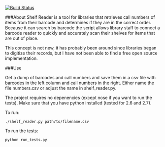 [![Build Status](https://travis-ci.org/asmacdo/shelf-reader.svg?branch=master)](https://travis-ci.org/asmacdo/shelf-reader)

###About
Shelf Reader is a tool for libraries that retrieves call numbers of items 
from their barcode and determines if they are in the correct order. Because
it can search by barcode the script allows library staff to connect a 
barcode reader to quickly and accurately scan their shelves for items that 
are out of place.

This concept is not new, it has probably been around since libraries began
to digitize their records, but I have not been able to find a free open 
source implementation.

###Use

Get a dump of barcodes and call numbers and save them in a csv file with
barcodes in the left column and call numbers in the right. Either name the
file numbers.csv or adjust the name in shelf_reader.py. 

The project requires no depenencies (except nose if you want to run the tests). 
Make sure that you have python installed (tested for 2.6 and 2.7). 

To run:

    ./shelf_reader.py path/to/filename.csv
    
To run the tests:

    python run_tests.py